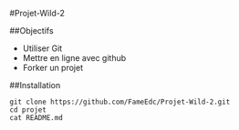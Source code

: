 #Projet-Wild-2

##Objectifs

* Utiliser Git
* Mettre en ligne avec github
* Forker un projet

##Installation

	git clone https://github.com/FameEdc/Projet-Wild-2.git
	cd projet
	cat README.md
